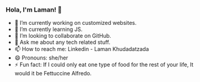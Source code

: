 ### Hola, I'm Laman! 👋


- 🔭 I’m currently working on customized websites.
- 🌱 I’m currently learning JS.
- 👯 I’m looking to collaborate on GitHub.
- 💬 Ask me about any tech related stuff.
- 📫 How to reach me: Linkedin - Laman Khudadatzada
- 😄 Pronouns: she/her
- ⚡ Fun fact: If I could only eat one type of food for the rest of your life, It would it be Fettuccine Alfredo.
